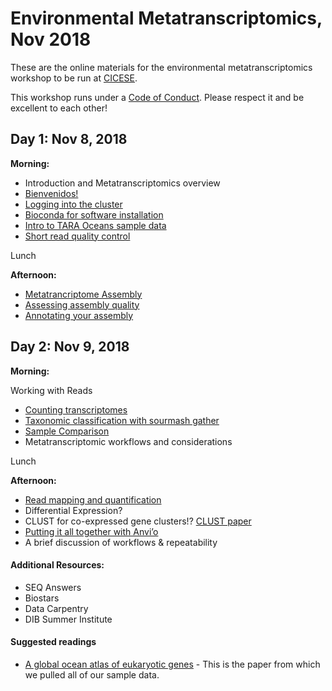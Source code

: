 Environmental Metatranscriptomics, Nov 2018 
======

These are the online materials for the environmental metatranscriptomics workshop to be run at [CICESE](https://www.cicese.edu.mx/).

This workshop runs under a [Code of Conduct](code-of-conduct.md). Please respect it and be excellent to each other!


## Day 1: Nov 8, 2018

**Morning:**
  
  - Introduction and Metatranscriptomics overview 
  - [Bienvenidos!](welcome.md)
  - [Logging into the cluster](cicese-cluster.md) 
  - [Bioconda for software installation](working-with-bioconda.md)
  - [Intro to TARA Oceans sample data](tara-sample-data.md)
  - [Short read quality control](short-read-quality-control.md)

Lunch 

**Afternoon:**
  
  - [Metatrancriptome Assembly](megahit-assembly.md)
  - [Assessing assembly quality](evaluation.md)
  - [Annotating your assembly](metatranscriptome-annotation.md)


## Day 2: Nov 9, 2018

**Morning:** 

Working with Reads
  
  - [Counting transcriptomes](count_transcriptomes.md)
  - [Taxonomic classification with sourmash gather](sourmash-taxonomic-classification.md)
  - [Sample Comparison](sample-comparison.md)
  - Metatranscriptomic workflows and considerations

Lunch 

**Afternoon:** 

  - [Read mapping and quantification](read-mapping.md)
  - Differential Expression?
  - CLUST for co-expressed gene clusters!? [CLUST paper](https://www.biorxiv.org/content/early/2018/02/13/221309)
  - [Putting it all together with Anvi’o](anvio.md)
  - A brief discussion of workflows & repeatability




#### Additional Resources:  

  - SEQ Answers
  - Biostars
  - Data Carpentry
  - DIB Summer Institute


#### Suggested readings

  - [A global ocean atlas of eukaryotic genes](https://www.nature.com/articles/s41467-017-02342-1) - This is the paper from which we pulled all of our sample data.

